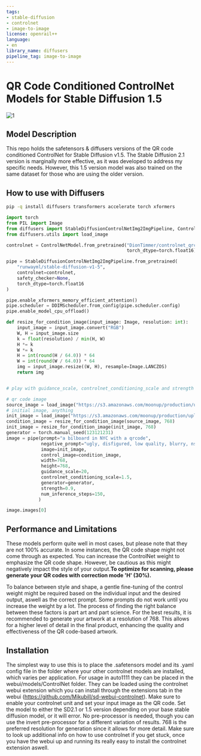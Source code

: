 ```yaml
---
tags:
- stable-diffusion
- controlnet
- image-to-image
license: openrail++
language:
- en
library_name: diffusers
pipeline_tag: image-to-image
---
```

# QR Code Conditioned ControlNet Models for Stable Diffusion 1.5

![1](https://www.dropbox.com/s/fxyuqpot2z2ftty/5.png?raw=1)

## Model Description

This repo holds the safetensors & diffusers versions of the QR code conditioned ControlNet for Stable Diffusion v1.5.
The Stable Diffusion 2.1 version is marginally more effective, as it was developed to address my specific needs. However, this 1.5 version model was also trained on the same dataset for those who are using the older version.

## How to use with Diffusers


```bash
pip -q install diffusers transformers accelerate torch xformers
```

```python
import torch
from PIL import Image
from diffusers import StableDiffusionControlNetImg2ImgPipeline, ControlNetModel, DDIMScheduler
from diffusers.utils import load_image

controlnet = ControlNetModel.from_pretrained("DionTimmer/controlnet_qrcode-control_v1p_sd15",
                                             torch_dtype=torch.float16)

pipe = StableDiffusionControlNetImg2ImgPipeline.from_pretrained(
    "runwayml/stable-diffusion-v1-5",
    controlnet=controlnet,
    safety_checker=None,
    torch_dtype=torch.float16
)

pipe.enable_xformers_memory_efficient_attention()
pipe.scheduler = DDIMScheduler.from_config(pipe.scheduler.config)
pipe.enable_model_cpu_offload()

def resize_for_condition_image(input_image: Image, resolution: int):
    input_image = input_image.convert("RGB")
    W, H = input_image.size
    k = float(resolution) / min(H, W)
    H *= k
    W *= k
    H = int(round(H / 64.0)) * 64
    W = int(round(W / 64.0)) * 64
    img = input_image.resize((W, H), resample=Image.LANCZOS)
    return img


# play with guidance_scale, controlnet_conditioning_scale and strength to make a valid QR Code Image

# qr code image
source_image = load_image("https://s3.amazonaws.com/moonup/production/uploads/6064e095abd8d3692e3e2ed6/A_RqHaAM6YHBodPLwqtjn.png")
# initial image, anything
init_image = load_image("https://s3.amazonaws.com/moonup/production/uploads/noauth/KfMBABpOwIuNolv1pe3qX.jpeg")
condition_image = resize_for_condition_image(source_image, 768)
init_image = resize_for_condition_image(init_image, 768)
generator = torch.manual_seed(123121231)
image = pipe(prompt="a bilboard in NYC with a qrcode",
             negative_prompt="ugly, disfigured, low quality, blurry, nsfw", 
             image=init_image,
             control_image=condition_image,
             width=768,
             height=768,
             guidance_scale=20,
             controlnet_conditioning_scale=1.5,
             generator=generator,
             strength=0.9, 
             num_inference_steps=150,
            )

image.images[0]

```

## Performance and Limitations

These models perform quite well in most cases, but please note that they are not 100% accurate. In some instances, the QR code shape might not come through as expected. You can increase the ControlNet weight to emphasize the QR code shape. However, be cautious as this might negatively impact the style of your output.**To optimize for scanning, please generate your QR codes with correction mode 'H' (30%).**

To balance between style and shape, a gentle fine-tuning of the control weight might be required based on the individual input and the desired output, aswell as the correct prompt. Some prompts do not work until you increase the weight by a lot. The process of finding the right balance between these factors is part art and part science. For the best results, it is recommended to generate your artwork at a resolution of 768. This allows for a higher level of detail in the final product, enhancing the quality and effectiveness of the QR code-based artwork.

## Installation

The simplest way to use this is to place the .safetensors model and its .yaml config file in the folder where your other controlnet models are installed, which varies per application. 
For usage in auto1111 they can be placed in the webui/models/ControlNet folder. They can be loaded using the controlnet webui extension which you can install through the extensions tab in the webui (https://github.com/Mikubill/sd-webui-controlnet). Make sure to enable your controlnet unit and set your input image as the QR code. Set the model to either the SD2.1 or 1.5 version depending on your base stable diffusion model, or it will error. No pre-processor is needed, though you can use the invert pre-processor for a different variation of results. 768 is the preferred resolution for generation since it allows for more detail.
Make sure to look up additional info on how to use controlnet if you get stuck, once you have the webui up and running its really easy to install the controlnet extension aswell.